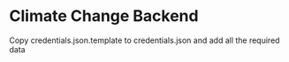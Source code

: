 # Climate Change Backend

Copy credentials.json.template to credentials.json and add all the required data
